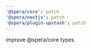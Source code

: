```yaml
---
'@spera/core': patch
'@spera/nextjs': patch
'@spera/plugin-upstash': patch
---
```


improve @spera/core types
